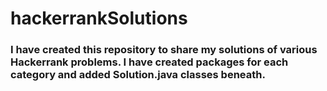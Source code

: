 # hackerrankSolutions
### I have created this repository to share my solutions of various Hackerrank problems. I have created packages for each category and added Solution.java classes beneath.
